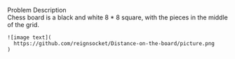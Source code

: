 Problem Description  
    Chess board is a black and white 8 * 8 square, with the pieces in the middle of the grid.  
    
    ![image text](
      https://github.com/reignsocket/Distance-on-the-board/picture.png
    )  
    
    
    
